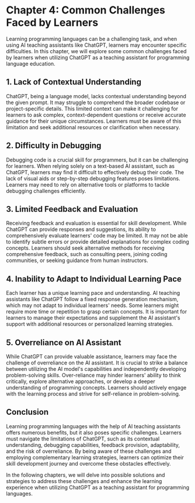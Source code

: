 Chapter 4: Common Challenges Faced by Learners
==============================================

Learning programming languages can be a challenging task, and when using AI teaching assistants like ChatGPT, learners may encounter specific difficulties. In this chapter, we will explore some common challenges faced by learners when utilizing ChatGPT as a teaching assistant for programming language education.

**1. Lack of Contextual Understanding**
---------------------------------------

ChatGPT, being a language model, lacks contextual understanding beyond the given prompt. It may struggle to comprehend the broader codebase or project-specific details. This limited context can make it challenging for learners to ask complex, context-dependent questions or receive accurate guidance for their unique circumstances. Learners must be aware of this limitation and seek additional resources or clarification when necessary.

**2. Difficulty in Debugging**
------------------------------

Debugging code is a crucial skill for programmers, but it can be challenging for learners. When relying solely on a text-based AI assistant, such as ChatGPT, learners may find it difficult to effectively debug their code. The lack of visual aids or step-by-step debugging features poses limitations. Learners may need to rely on alternative tools or platforms to tackle debugging challenges efficiently.

**3. Limited Feedback and Evaluation**
--------------------------------------

Receiving feedback and evaluation is essential for skill development. While ChatGPT can provide responses and suggestions, its ability to comprehensively evaluate learners' code may be limited. It may not be able to identify subtle errors or provide detailed explanations for complex coding concepts. Learners should seek alternative methods for receiving comprehensive feedback, such as consulting peers, joining coding communities, or seeking guidance from human instructors.

**4. Inability to Adapt to Individual Learning Pace**
-----------------------------------------------------

Each learner has a unique learning pace and understanding. AI teaching assistants like ChatGPT follow a fixed response generation mechanism, which may not adapt to individual learners' needs. Some learners might require more time or repetition to grasp certain concepts. It is important for learners to manage their expectations and supplement the AI assistant's support with additional resources or personalized learning strategies.

**5. Overreliance on AI Assistant**
-----------------------------------

While ChatGPT can provide valuable assistance, learners may face the challenge of overreliance on the AI assistant. It is crucial to strike a balance between utilizing the AI model's capabilities and independently developing problem-solving skills. Over-reliance may hinder learners' ability to think critically, explore alternative approaches, or develop a deeper understanding of programming concepts. Learners should actively engage with the learning process and strive for self-reliance in problem-solving.

**Conclusion**
--------------

Learning programming languages with the help of AI teaching assistants offers numerous benefits, but it also poses specific challenges. Learners must navigate the limitations of ChatGPT, such as its contextual understanding, debugging capabilities, feedback provision, adaptability, and the risk of overreliance. By being aware of these challenges and employing complementary learning strategies, learners can optimize their skill development journey and overcome these obstacles effectively.

In the following chapters, we will delve into possible solutions and strategies to address these challenges and enhance the learning experience when utilizing ChatGPT as a teaching assistant for programming languages.
